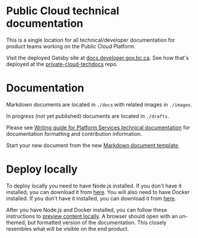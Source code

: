 # Public Cloud technical documentation
This is a single location for all technical/developer documentation for product teams working on the Public Cloud Platform.

Visit the deployed Gatsby site at [docs.developer.gov.bc.ca](https://developer.gov.bc.ca/). See how that's deployed at the [private-cloud-techdocs](https://github.com/bcgov/platform-developer-docs/tree/07904f54dc36c33db156145945be6c00b62483d2) repo.

# Documentation
Markdown documents are located in `./docs` with related images in `./images`.

In progress (not yet published) documents are located in `./drafts`.

Please see [Writing guide for Platform Services technical documentation](https://github.com/bcgov/platform-developer-docs/blob/07904f54dc36c33db156145945be6c00b62483d2/tech-docs-writing-guide.md) for documentation formatting and contribution information.

Start your new document from the new [Markdown document template](/new-markdown-document-template.md).

# Deploy locally
To deploy locally you need to have Node.js installed. If you don't have it installed, you can download it from [here](https://nodejs.org/en/download/). You will also need to have Docker installed. If you don't have it installed, you can download it from [here](https://www.docker.com/products/docker-desktop).

After you have Node.js and Docker installed, you can follow these instructions to [preview content locally](https://github.com/bcgov/devhub-techdocs-publish/blob/main/docs/index.md#how-to-use-the-docker-image-to-preview-content-locally). A browser should open with an un-themed, but formatted version of the documentation. This closely resembles what will be visible on the end product.
